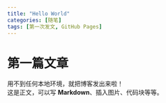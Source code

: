 ```yaml
---
title: "Hello World"
categories: [随笔]
tags: [第一次发文, GitHub Pages]
---
```

# 第一篇文章

用不到任何本地环境，就把博客发出来啦！<br>
这是正文，可以写 **Markdown**、插入图片、代码块等等。
